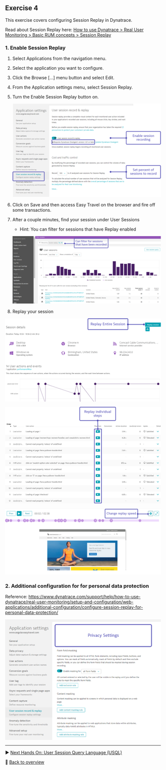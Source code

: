 ## Exercise 4
This exercise covers configuring Session Replay in Dynatrace.

Read about Session Replay here: [How to use Dynatrace > Real User Monitoring > Basic RUM concepts > Session Replay](https://www.dynatrace.com/support/help/how-to-use-dynatrace/real-user-monitoring/basic-concepts/session-replay/)

### 1. Enable Session Replay

1. Select Applications from the navigation menu.
2. Select the application you want to configure.
3. Click the Browse \[...\] menu button and select Edit.
4. From the Application settings menu, select Session Replay.
5. Turn the Enable Session Replay button on.

   ![SR](/assets/401-Configure.png)

6. Click on Save and then access Easy Travel on the browser and fire off some transactions.
7. After a couple minutes, find your session under User Sessions
   * Hint: You can filter for sessions that have Replay enabled

   ![SR](/assets/403-ViewSR1.png)

8. Replay your session

![SR](/assets/403-ViewSR2.png)

![SR](/assets/403-ViewSR3.png)

![SR](/assets/403-ViewSR4.png)


### 2. Additional configuration for for personal data protection

Reference: https://www.dynatrace.com/support/help/how-to-use-dynatrace/real-user-monitoring/setup-and-configuration/web-applications/additional-configuration/configure-session-replay-for-personal-data-protection/

![SR](/assets/402-Privacy.png)

---

:arrow_forward: [Next Hands On: User Session Query Language (USQL)](/Hands%20On%205%20-%20Introduction%20to%20USQL)

:arrow_up_small: [Back to overview](/README.md)

